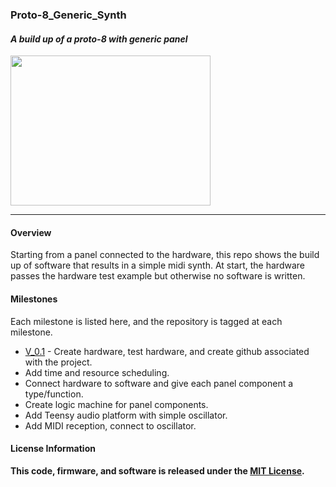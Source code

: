 ### Proto-8_Generic_Synth
#### *A build up of a proto-8 with generic panel*

<a href="https://raw.githubusercontent.com/marshalltaylorSFE/Proto-8_Generic_Synth/master/Documentation/SynthPhoto.jpg"><img src="https://raw.githubusercontent.com/marshalltaylorSFE/Proto-8_Generic_Synth/master/Documentation/SynthPhoto.jpg" align="center" height="240" width="320" ></a>

------

#### Overview

Starting from a panel connected to the hardware, this repo shows the build up of software that results in a simple midi synth.  At start, the hardware passes the hardware test example but otherwise no software is written.
 
#### Milestones
 
 Each milestone is listed here, and the repository is tagged at each milestone.

* [V_0.1](https://github.com/marshalltaylorSFE/Proto-8_Generic_Synth/tree/V_0.1) - Create hardware, test hardware, and create github associated with the project.
* Add time and resource scheduling.
* Connect hardware to software and give each panel component a type/function.
* Create logic machine for panel components.
* Add Teensy audio platform with simple oscillator.
* Add MIDI reception, connect to oscillator.

#### License Information

**This code, firmware, and software is released under the [MIT License](http://opensource.org/licenses/MIT).**